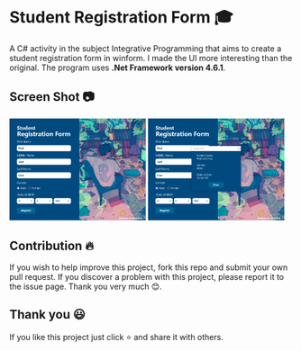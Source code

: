 # Student Registration Form 🎓 
A C# activity in the subject Integrative Programming that aims to create a student registration form in winform. I made the UI more interesting than the original. The program uses **.Net Framework version 4.6.1**. 

## Screen Shot 📷
<p float="center">
	<img src = "screenshot/1.png" width="48%">
	<img src = "screenshot/2.png" width="48%">
</p>

## Contribution 🔥

If you wish to help improve this project, fork this repo and submit your own pull request. If you discover a problem with this project, please report it to the issue page. Thank you very much 😊.

## Thank you 😃

If you like this project just click ⭐ and share it with others.
